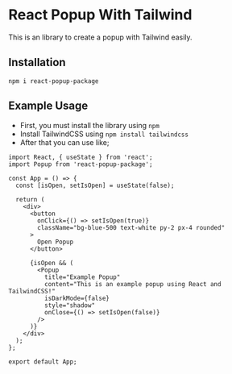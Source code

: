 # React Popup With Tailwind

This is an library to create a popup with Tailwind easily. 

## Installation
```npm i react-popup-package```

## Example Usage

- First, you must install the library using ```npm```
- Install TailwindCSS using ```npm install tailwindcss```
- After that you can use like; 
```
import React, { useState } from 'react';
import Popup from 'react-popup-package';

const App = () => {
  const [isOpen, setIsOpen] = useState(false);

  return (
    <div>
      <button 
        onClick={() => setIsOpen(true)} 
        className="bg-blue-500 text-white py-2 px-4 rounded"
      >
        Open Popup
      </button>

      {isOpen && (
        <Popup 
          title="Example Popup"
          content="This is an example popup using React and TailwindCSS!"
          isDarkMode={false}
          style="shadow"
          onClose={() => setIsOpen(false)}
        />
      )}
    </div>
  );
};

export default App;
```
